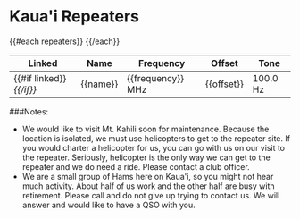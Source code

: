# Kaua'i Repeaters

<table class="table table-striped table-bordered table-hover table-condensed">
  <thead>
    <tr>
      <th>Linked</th>
      <th>Name</th>
      <th>Frequency</th>
      <th>Offset</th>
      <th>Tone</th>
    </tr>
  </thead>
  <tbody>
{{#each repeaters}}
    <tr>
      <td>
{{#if linked}}
        <i class="fa fa-check"/>
{{/if}}
      </td>
      <td>{{name}}</td>
      <td>{{frequency}} MHz</td>
      <td>{{offset}}</td>
      <td>100.0 Hz</td>
    </tr>
{{/each}}
  </tbody>
</table>

###Notes:
* We would like to visit Mt. Kahili soon for maintenance.  Because the
  location is isolated, we must use helicopters to get to the repeater
  site.  If you would charter a helicopter for us, you can go with us
  on our visit to the repeater.  Seriously, helicopter is the only way
  we can get to the repeater and we do need a ride. Please contact a
  club officer.
* We are a small group of Hams here on Kaua'i, so you might not hear
  much activity.  About half of us work and the other half are busy
  with retirement.  Please call and do not give up trying to contact
  us.  We will answer and would like to have a QSO with you.
